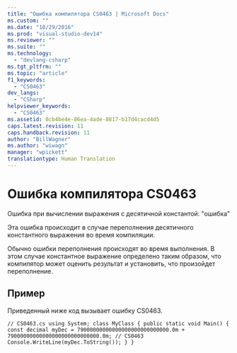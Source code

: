 ```yaml
---
title: "Ошибка компилятора CS0463 | Microsoft Docs"
ms.custom: ""
ms.date: "10/29/2016"
ms.prod: "visual-studio-dev14"
ms.reviewer: ""
ms.suite: ""
ms.technology: 
  - "devlang-csharp"
ms.tgt_pltfrm: ""
ms.topic: "article"
f1_keywords: 
  - "CS0463"
dev_langs: 
  - "CSharp"
helpviewer_keywords: 
  - "CS0463"
ms.assetid: 0cb4be4e-86ea-4ade-8817-b17d4cacd4d5
caps.latest.revision: 11
caps.handback.revision: 11
author: "BillWagner"
ms.author: "wiwagn"
manager: "wpickett"
translationtype: Human Translation
---
```

# Ошибка компилятора CS0463
Ошибка при вычислении выражения с десятичной константой: "ошибка"  
  
 Эта ошибка происходит в случае переполнения десятичного константного выражения во время компиляции.  
  
 Обычно ошибки переполнения происходят во время выполнения. В этом случае константное выражение определено таким образом, что компилятор может оценить результат и установить, что произойдет переполнение.  
  
## Пример  
 Приведенный ниже код вызывает ошибку CS0463.  
  
```  
// CS0463.cs using System; class MyClass { public static void Main() { const decimal myDec = 79000000000000000000000000000.0m + 79000000000000000000000000000.0m; // CS0463 Console.WriteLine(myDec.ToString()); } }  
```